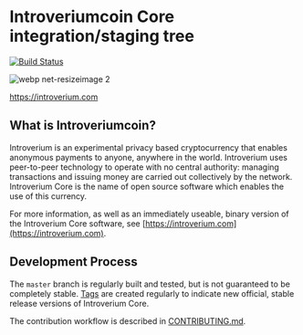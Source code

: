 Introveriumcoin Core integration/staging tree
=====================================

[![Build Status](https://travis-ci.org/introverium/introveriumcoin.svg?branch=master)](https://travis-ci.org/introverium/introverium)

![webp net-resizeimage 2](https://user-images.githubusercontent.com/40921887/44035083-ec90802e-9f0e-11e8-9fd2-be94c4a79390.png)

https://introverium.com

What is Introveriumcoin?
----------------

Introverium is an experimental privacy based cryptocurrency that enables anonymous payments to
anyone, anywhere in the world. Introverium uses peer-to-peer technology to operate
with no central authority: managing transactions and issuing money are carried
out collectively by the network. Introverium Core is the name of open source
software which enables the use of this currency.

For more information, as well as an immediately useable, binary version of
the Introverium Core software, see [https://introverium.com](https://introverium.com).

Development Process
-------------------

The `master` branch is regularly built and tested, but is not guaranteed to be
completely stable. [Tags](https://github.com/introverium/introverium/tags) are created
regularly to indicate new official, stable release versions of Introverium Core.

The contribution workflow is described in [CONTRIBUTING.md](CONTRIBUTING.md).
